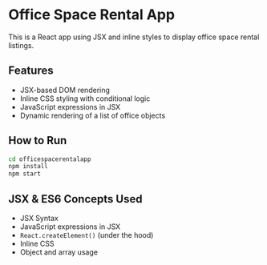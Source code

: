 # Office Space Rental App

This is a React app using JSX and inline styles to display office space rental listings.

## Features
- JSX-based DOM rendering
- Inline CSS styling with conditional logic
- JavaScript expressions in JSX
- Dynamic rendering of a list of office objects

## How to Run

```bash
cd officespacerentalapp
npm install
npm start
```

## JSX & ES6 Concepts Used

- JSX Syntax
- JavaScript expressions in JSX
- `React.createElement()` (under the hood)
- Inline CSS
- Object and array usage
